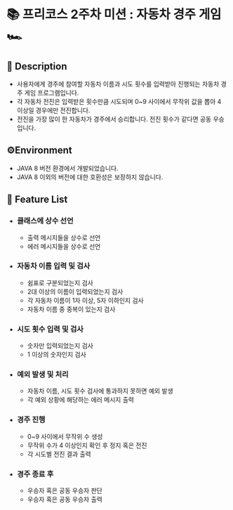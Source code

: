 # 📚 프리코스 2주차 미션 : 자동차 경주 게임 🏎️

## 📖 Description

- 사용자에게 경주에 참여할 자동차 이름과 시도 횟수를 입력받아 진행되는 자동차 경주 게임 프로그램입니다.
- 각 자동차 전진은 입력받은 횟수만큼 시도되며 0~9 사이에서 무작위 값을 뽑아 4 이상일 경우에만 전진합니다.
- 전진을 가장 많이 한 자동차가 경주에서 승리합니다. 전진 횟수가 같다면 공동 우승입니다.

## ⚙️Environment

- JAVA 8 버전 환경에서 개발되었습니다.
- JAVA 8 이외의 버전에 대한 호환성은 보장하지 않습니다.

## 🚀 Feature List

- ### 클래스에 상수 선언
    - 출력 메시지들을 상수로 선언
    - 에러 메시지들을 상수로 선언

- ### 자동차 이름 입력 및 검사
    - 쉼표로 구분되었는지 검사
    - 2대 이상의 이름이 입력되었는지 검사
    - 각 자동차 이름이 1자 이상, 5자 이하인지 검사
    - 자동차 이름 중 중복이 있는지 검사

- ### 시도 횟수 입력 및 검사
    - 숫자만 입력되었는지 검사
    - 1 이상의 숫자인지 검사

- ### 예외 발생 및 처리
    - 자동차 이름, 시도 횟수 검사에 통과하지 못하면 예외 발생
    - 각 예외 상황에 해당하는 에러 메시지 출력

- ### 경주 진행
    - 0~9 사이에서 무작위 수 생성
    - 무작위 수가 4 이상인지 확인 후 정지 혹은 전진
    - 각 시도별 전진 결과 출력

- ### 경주 종료 후
    - 우승자 혹은 공동 우승자 판단
    - 우승자 혹은 공동 우승자 출력
